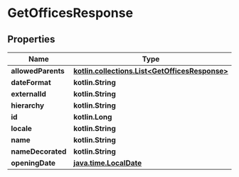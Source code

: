 
# GetOfficesResponse

## Properties
| Name | Type | Description | Notes |
| ------------ | ------------- | ------------- | ------------- |
| **allowedParents** | [**kotlin.collections.List&lt;GetOfficesResponse&gt;**](GetOfficesResponse.md) |  |  [optional] |
| **dateFormat** | **kotlin.String** |  |  [optional] |
| **externalId** | **kotlin.String** |  |  [optional] |
| **hierarchy** | **kotlin.String** |  |  [optional] |
| **id** | **kotlin.Long** |  |  [optional] |
| **locale** | **kotlin.String** |  |  [optional] |
| **name** | **kotlin.String** |  |  [optional] |
| **nameDecorated** | **kotlin.String** |  |  [optional] |
| **openingDate** | [**java.time.LocalDate**](java.time.LocalDate.md) |  |  [optional] |



